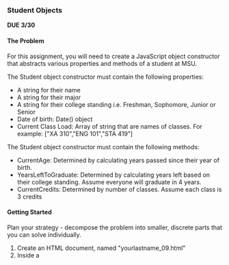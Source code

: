 ### Student Objects
**DUE 3/30**

#### The Problem
For this assignment, you will need to create a JavaScript object constructor that abstracts various properties and methods of a student at MSU. 

The Student object constructor must contain the following properties:
-  A string for their name
-  A string for their major
-  A string for their college standing i.e. Freshman, Sophomore, Junior or Senior
-  Date of birth: Date() object
-  Current Class Load: Array of string that are names of classes. For example: ["XA 310","ENG 101","STA 419"]

The Student object constructor must contain the following methods:
- CurrentAge: Determined by calculating years passed since their year of birth.
- YearsLeftToGraduate: Determined by calculating years left based on their college standing. Assume everyone will graduate in 4 years.
- CurrentCredits: Determined by number of classes. Assume each class is 3 credits 



#### Getting Started
Plan your strategy - decompose the problem into smaller, discrete parts that you can solve individually.

1. Create an HTML document, named "yourlastname_09.html"
2. Inside a <script> tag, create a JavaScript program that does the following:
   - Create a Student _object constructor_ with properties and methods as described above
   - Create 10 MSU student by [instantiating](https://github.com/scotchANDsolder/XA-310/blob/main/Documents/MoreObjects.md) with the Student object constructor. Feel free to make up all the properties in the constructor.
   - Add these 10 MSU student objects to an array
   - Loop through the array and print out the following:
      - Names of students who are 20 years or older
      - Names of students who have 3 years left to gradaute
      - Names of students who are enrolled in 9 credits or more
  
  
  
  

#### Submitting Your Work
You must submit a single HTML document containing your JavaScript code with proper comments that showcase your process - how you started to think of the problem, what steps you needed to take, what was important to focus on, etc..
